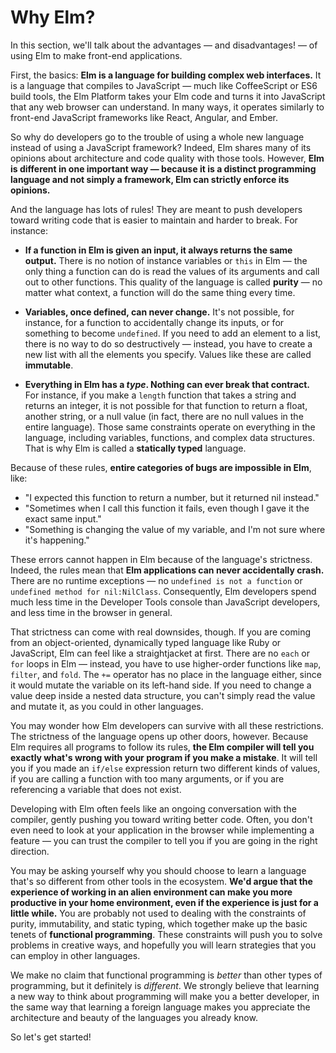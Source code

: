 # Why Elm?

In this section, we'll talk about the advantages — and disadvantages! — of using Elm to make front-end applications.

First, the basics: **Elm is a language for building complex web interfaces.** It is a language that compiles to JavaScript — much like CoffeeScript or ES6 build tools, the Elm Platform takes your Elm code and turns it into JavaScript that any web browser can understand. In many ways, it operates similarly to front-end JavaScript frameworks like React, Angular, and Ember.

So why do developers go to the trouble of using a whole new language instead of using a JavaScript framework? Indeed, Elm shares many of its opinions about architecture and code quality with those tools. However, **Elm is different in one important way — because it is a distinct programming language and not simply a framework, Elm can strictly enforce its opinions.**

And the language has lots of rules! They are meant to push developers toward writing code that is easier to maintain and harder to break. For instance:

- **If a function in Elm is given an input, it always returns the same output.** There is no notion of instance variables or `this` in Elm — the only thing a function can do is read the values of its arguments and call out to other functions. This quality of the language is called **purity** — no matter what context, a function will do the same thing every time.

- **Variables, once defined, can never change.** It's not possible, for instance, for a function to accidentally change its inputs, or for something to become `undefined`. If you need to add an element to a list, there is no way to do so destructively — instead, you have to create a new list with all the elements you specify. Values like these are called **immutable**.

- **Everything in Elm has a *type*. Nothing can ever break that contract.** For instance, if you make a `length` function that takes a string and returns an integer, it is not possible for that function to return a float, another string, or a null value (in fact, there are no null values in the entire language). Those same constraints operate on everything in the language, including variables, functions, and complex data structures. That is why Elm is called a **statically typed** language.

Because of these rules, **entire categories of bugs are impossible in Elm**, like:
  - "I expected this function to return a number, but it returned nil instead."
  - "Sometimes when I call this function it fails, even though I gave it the exact same input."
  - "Something is changing the value of my variable, and I'm not sure where it's happening."

These errors cannot happen in Elm because of the language's strictness. Indeed, the rules mean that **Elm applications can never accidentally crash.** There are no runtime exceptions — no `undefined is not a function` or `undefined method for nil:NilClass`. Consequently, Elm developers spend much less time in the Developer Tools console than JavaScript developers, and less time in the browser in general.

That strictness can come with real downsides, though. If you are coming from an object-oriented, dynamically typed language like Ruby or JavaScript, Elm can feel like a straightjacket at first. There are no `each` or `for` loops in Elm — instead, you have to use higher-order functions like `map`, `filter`, and `fold`. The `+=` operator has no place in the language either, since it would mutate the variable on its left-hand side. If you need to change a value deep inside a nested data structure, you can't simply read the value and mutate it, as you could in other languages.

You may wonder how Elm developers can survive with all these restrictions. The strictness of the language opens up other doors, however. Because Elm requires all programs to follow its rules, **the Elm compiler will tell you exactly what's wrong with your program if you make a mistake**. It will tell you if you made an `if/else` expression return two different kinds of values, if you are calling a function with too many arguments, or if you are referencing a variable that does not exist.

Developing with Elm often feels like an ongoing conversation with the compiler, gently pushing you toward writing better code. Often, you don't even need to look at your application in the browser while implementing a feature — you can trust the compiler to tell you if you are going in the right direction.

You may be asking yourself why you should choose to learn a language that's so different from other tools in the ecosystem. **We'd argue that the experience of working in an alien environment can make you more productive in your home environment, even if the experience is just for a little while.**  You are probably not used to dealing with the constraints of purity, immutability, and static typing, which together make up the basic tenets of **functional programming**. These constraints will push you to solve problems in creative ways, and hopefully you will learn strategies that you can employ in other languages.

We make no claim that functional programming is *better* than other types of programming, but it definitely is *different*. We strongly believe that learning a new way to think about programming will make you a better developer, in the same way that learning a foreign language makes you appreciate the architecture and beauty of the languages you already know.

So let's get started!
